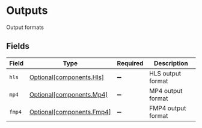 # Outputs

Output formats


## Fields

| Field                                                        | Type                                                         | Required                                                     | Description                                                  |
| ------------------------------------------------------------ | ------------------------------------------------------------ | ------------------------------------------------------------ | ------------------------------------------------------------ |
| `hls`                                                        | [Optional[components.Hls]](../../models/components/hls.md)   | :heavy_minus_sign:                                           | HLS output format                                            |
| `mp4`                                                        | [Optional[components.Mp4]](../../models/components/mp4.md)   | :heavy_minus_sign:                                           | MP4 output format                                            |
| `fmp4`                                                       | [Optional[components.Fmp4]](../../models/components/fmp4.md) | :heavy_minus_sign:                                           | FMP4 output format                                           |